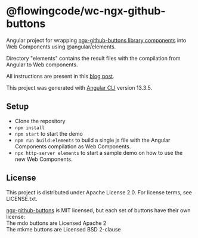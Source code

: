 # @flowingcode/wc-ngx-github-buttons

Angular project for wrapping [ngx-github-buttons library components](https://github.com/scttcper/ngx-github-buttons) into Web Components using @angular/elements. 

Directory "elements" contains the result files with the compilation from Angular to Web components.

All instructions are present in this [blog post]().

This project was generated with [Angular CLI](https://github.com/angular/angular-cli) version 13.3.5.

## Setup
- Clone the repository
- `npm install`
- `npm start` to start the demo 
- `npm run build:elements` to build a single js file with the Angular Components compilation as Web Components.
- `npx http-server elements` to start a sample demo on how to use the new Web Components.

## License
This project is distributed under Apache License 2.0. For license terms, see LICENSE.txt.

[ngx-github-buttons](https://www.npmjs.com/package/@ctrl/ngx-github-buttons) is MIT licensed, but each set of buttons have their own license: 
<br> The mdo buttons are Licensed Apache 2
<br> The ntkme buttons are Licensed BSD 2-clause
